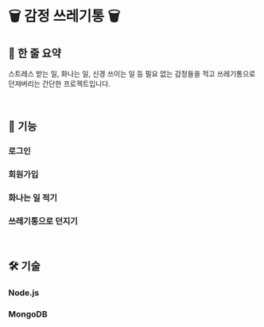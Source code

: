 # 🗑 감정 쓰레기통 🗑

## 📣 한 줄 요약
스트레스 받는 일, 화나는 일, 신경 쓰이는 일 등 필요 없는 감정들을 적고 쓰레기통으로 던져버리는 간단한 프로젝트입니다.  

<br>

## 📖 기능
### 로그인
### 회원가입
### 화나는 일 적기
### 쓰레기통으로 던지기

<br>

## 🛠 기술
### Node.js
### MongoDB
### 